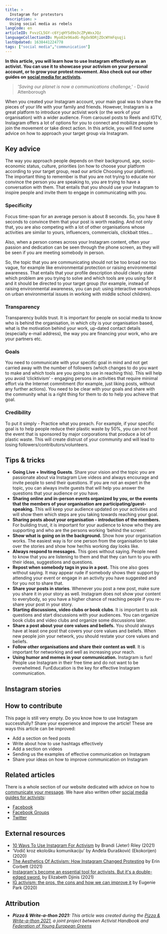```yaml
---
title: >
  Instagram for protestors
description: >
  Using social media as rebels
langCode: en
articleID: FvvzCL5GY-c6YjqHYSd9o3cZPyWxxJQz
languageCollectionID: Myo02e96adG-Rgdx9DRjZOcWYmFqsqji
lastUpdated: 1638441224778
tags: ["social media","communication"]
---
```


**In this article, you will learn how to use Instagram effectively as an activist. You can use it to showcase your activism on your personal account, or to grow your protest movement. Also check out our other guides on** [**social media for activists**](/tools/social-media)**.**

> _'Saving our planet is now a communications challenge,' -_ David Attenborough

When you created your Instagram account, your main goal was to share the pieces of your life with your family and friends. However, Instagram is a great platform to introduce your activist work (or the work of your organisation) with a wider audience. From carousel posts to Reels and IGTV, Instagram offers a lot of options for you to connect and mobilize people to join the movement or take direct action. In this article, you will find some advice on how to approach your target group via Instagram.

## Key advice

The way you approach people depends on their background, age, socio-economic status, culture, priorities (on how to choose your platform according to your target group, read our article Choosing your platform). The important thing to remember is that you are not trying to educate nor convince the person you are speaking to, you are trying to have a conversation with them. That entails that you should use your Instagram to inspire people and invite them to engage in communicating with you.

### Specificity

Focus time-span for an average person is about 8 seconds. So, you have 8 seconds to convince them that your post is worth reading. And not only that, you are also competing with a lot of other organisations whose activities are similar to yours, influencers, commercials, clickbait titles…

Also, when a person comes across your Instagram content, often your passion and dedication can be seen through the phone screen, as they will be seen if you are meeting somebody in person.

So, the topic that you are communicating should not be too broad nor too vague, for example like environmental protection or raising environmental awareness. That entails that your profile description should clearly state which problem are you trying to solve and which tools are you using for it and it should be directed to your target group (for example, instead of raising environmental awareness, you can put: using interactive workshops on urban environmental issues in working with middle school children).

### **Transparency**

Transparency builds trust. It is important for people on social media to know who is behind the organisation, in which city is your organisation based, what is the motivation behind your work, up-dated contact details (especially e-mail address), the way you are financing your work, who are your partners etc.

### **Goals**

You need to communicate with your specific goal in mind and not get carried away with the number of followers (which changes to do you want to make and which tools are you going to use in reaching this). This will help you avoid ‘clicktivism’ - engaging persons in activities that require minimal effort via the Internet commitment (for example, just liking posts, without any further actions). You need to be clear with your goals and share with the community what is a right thing for them to do to help you achieve that goal.

### **Credibility**

To put it simply - Practice what you preach. For example, if your specific goal is to help people reduce their plastic waste by 50%, you can not host the event that is sponsored by major corporations that produce a lot of plastic waste. This will create distrust of your community and will lead to losing followers/contributors/volunteers.

## Tips & tricks

-   **Going Live + Inviting Guests**. Share your vision and the topic you are passionate about via Instagram Live videos and always encourage and invite people to send their questions. If you are not an expert in the topic, you can always invite guests that will help you answer the questions that your audience or you have.
-   **Sharing online and in-person events organized by you, or the events that the members of your organisation are participating/guest-speaking.** This will keep your audience updated on your activities and will show them which steps are you taking towards reaching your goal.
-   **Sharing posts about your organisation - introduction of the members.** For building trust, it is important for your audience to know who they are supporting and who are the persons working ‘behind the screen’.
-   **Show what is going on in the background.** Show how your organisation works. The easiest way is for one person from the organisation to take over the stories and show how her/his working day looks like.
-   **Always respond to messages.** This goes without saying. People need to know that you are listening to them and that they can turn to you with their ideas, suggestions and questions.
-   **Repost when somebody tags in you in a post.** This one also goes without saying. It may appear rude if somebody shows their support by attending your event or engage in an activity you have suggested and for you not to share that.
-   **Share your posts in stories**. Whenever you post a new post, make sure you share it in your story as well. Instagram does not show your content to everybody, so you have a higher chance of reaching people if you re-share your post in your story.
-   **Starting discussions, video clubs or book clubs**. It is important to ask questions and start discussions with your audiences. You can organize book clubs and video clubs and organize some discussions later.
-   **Share a post about your core values and beliefs.** You should always have at least one post that covers your core values and beliefs. When new people join your network, you should restate your core values and beliefs.
-   **Follow other organisations and share their content as well**. It is important for networking and well as increasing your reach.
-   **Using humor and memes in your communication.** Instagram is fun! People use Instagram in their free time and do not want to be overwhelmed. FunEducation is the key for effective Instagram communication.

## Instagram stories

<div></div>

## How to contribute

This page is still very empty. Do you know how to use Instagram successfully? Share your experience and improve the article! These are ways this article can be improved:

-   Add a section on feed posts
-   Write about how to use hashtags effectively
-   Add a section on videos
-   Sending us the examples of effective communication on Instagram
-   Share your ideas on how to improve communication on Instagram

## Related articles

There is a whole section of our website dedicated with advice on how to [communicate your message](/communication). We have also written other [social media guides for activists](/tools/social-media):

-   [Facebook](/tools/facebook)
-   [Facebook Groups](/tools/facebook-groups)
-   [Twitter](/tools/instagram)

## External resources

-   [10 Ways To Use Instagram For Activism](https://couragetoearn.com/activism-on-social-media/) by Brandi (Jeter) Riley (2021)
-   ‘Vodič kroz ekološku komunikaciju’ by Anđela Đurašković (Ekokorijen) (2020)
-   [The Aesthetics Of Activism: How Instagram Changed Protesting](https://www.refinery29.com/en-us/2021/05/10335757/instagram-activism-aesthetics-impact) by Erin Corbett (2021)
-   [Instagram's become an essential tool for activists. But it's a double-edged sword.](https://couragetoearn.com/activism-on-social-media/) by Elizabeth Djinis (2021)
-   [IG activism: the pros, the cons and how we can improve it](https://thewellesleynews.com/2020/11/01/ig-activism-the-pros-the-cons-and-how-we-can-improve-it/) by Eugenie Park (2020)

## Attribution

-   _**Pizza & Write-a-thon 2021:** This article was created during the_ [_Pizza & Write-a-thon 2021_](/writeathon)_, a joint project between Activist Handbook and_ [_Federation of Young European Greens_](https://fyeg.org/)